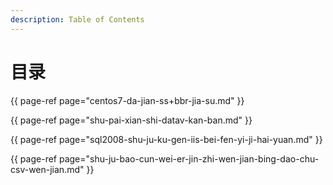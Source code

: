 ```yaml
---
description: Table of Contents
---
```


# 目录

{{ page-ref page="centos7-da-jian-ss+bbr-jia-su.md" }}

{{ page-ref page="shu-pai-xian-shi-datav-kan-ban.md" }}

{{ page-ref page="sql2008-shu-ju-ku-gen-iis-bei-fen-yi-ji-hai-yuan.md" }}

{{ page-ref page="shu-ju-bao-cun-wei-er-jin-zhi-wen-jian-bing-dao-chu-csv-wen-jian.md" }}




